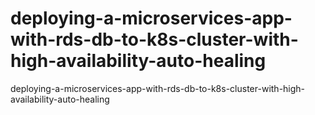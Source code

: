 # deploying-a-microservices-app-with-rds-db-to-k8s-cluster-with-high-availability-auto-healing
deploying-a-microservices-app-with-rds-db-to-k8s-cluster-with-high-availability-auto-healing
